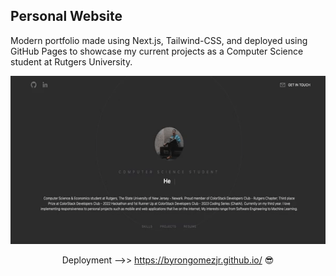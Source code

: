 Personal Website
---
Modern portfolio made using Next.js, Tailwind-CSS, and deployed using GitHub Pages to showcase my current projects as a Computer Science student at Rutgers University.

<div id="gif" align="center">

![portfoliogif](public/portfoliogif.gif)

Deployment -->> https://byrongomezjr.github.io/ 😎

<div>

